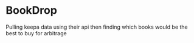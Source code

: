 # BookDrop
Pulling keepa data using their api then finding which books would be the best to buy for arbitrage
